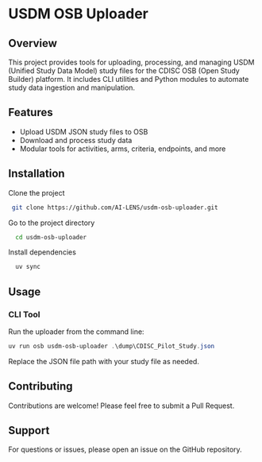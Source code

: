 # USDM OSB Uploader

## Overview
This project provides tools for uploading, processing, and managing USDM (Unified Study Data Model) study files for the CDISC OSB (Open Study Builder) platform. It includes CLI utilities and Python modules to automate study data ingestion and manipulation.

## Features
- Upload USDM JSON study files to OSB
- Download and process study data
- Modular tools for activities, arms, criteria, endpoints, and more

## Installation

Clone the project

```bash
 git clone https://github.com/AI-LENS/usdm-osb-uploader.git
```

Go to the project directory

```bash
  cd usdm-osb-uploader
```

Install dependencies

```bash
  uv sync
```


## Usage

### CLI Tool

Run the uploader from the command line:
```powershell
uv run osb usdm-osb-uploader .\dump\CDISC_Pilot_Study.json
```
Replace the JSON file path with your study file as needed.

## Contributing

Contributions are welcome! Please feel free to submit a Pull Request.

## Support

For questions or issues, please open an issue on the GitHub repository.
